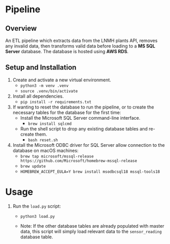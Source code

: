 # Pipeline

## Overview
An ETL pipeline which extracts data from the LNMH plants API, removes any invalid data, then transforms valid data before loading to a **MS SQL Server** database. The database is hosted using **AWS RDS**. 

## Setup and Installation
1. Create and activate a new virtual environment.
    - `python3 -m venv .venv` 
    - `source .venv/bin/activate`
2. Install all dependencies.
    - `pip install -r requirements.txt`
3. If wanting to reset the database to run the pipeline, or to create the necessary tables for the database for the first time:
    - Install the Microsoft SQL Server command-line interface.
        - `brew install sqlcmd`
    - Run the shell script to drop any existing database tables and re-create them.
        - `bash reset.sh`
4. Install the Microsoft ODBC driver for SQL Server allow connection to the database on macOS machines:
    - `brew tap microsoft/mssql-release https://github.com/Microsoft/homebrew-mssql-release`
    - `brew update`
    - `HOMEBREW_ACCEPT_EULA=Y brew install msodbcsql18 mssql-tools18`


# Usage
1. Run the `load.py` script:
    - `python3 load.py`

    - Note: If the other database tables are already populated with master data, this script will simply load relevant data to the `sensor_reading` database table.